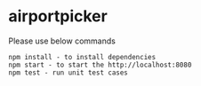 # airportpicker

Please use below commands

```
npm install - to install dependencies
npm start - to start the http://localhost:8080
npm test - run unit test cases
```